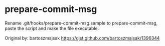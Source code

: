 # prepare-commit-msg
Rename .git/hooks/prepare-commit-msg.sample to prepare-commit-msg, paste the script and make the file executable.

Original by: bartoszmajsak
https://gist.github.com/bartoszmajsak/1396344

